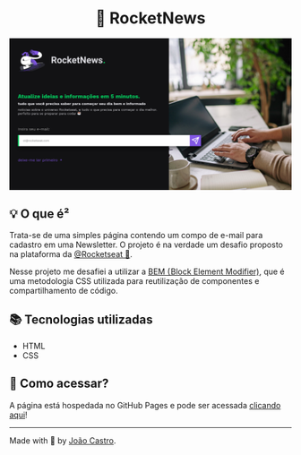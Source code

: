<h1 align="center">📰 RocketNews</h1>

[<img src="static/assets/preview.svg" align="center" alt="Imagem do projeto" />](https://joaofbcastro.github.io/RocketNews/)

## 💡 O que é²

Trata-se de uma simples página contendo um compo de e-mail para cadastro em uma Newsletter. O projeto é na verdade um desafio proposto na plataforma da [@Rocketseat 💜](https://github.com/Rocketseat).

Nesse projeto me desafiei a utilizar a [BEM ( Block Element Modifier)](http://getbem.com/), que é uma metodologia CSS utilizada para reutilização de componentes e compartilhamento de código.

## 📚 Tecnologias utilizadas

- HTML
- CSS

## 🚀 Como acessar?

A página está hospedada no GitHub Pages e pode ser acessada [clicando aqui](https://joaofbcastro.github.io/RocketNews/)!

---

Made with 💜 by [João Castro](https://github.com/joaofbcastro).
